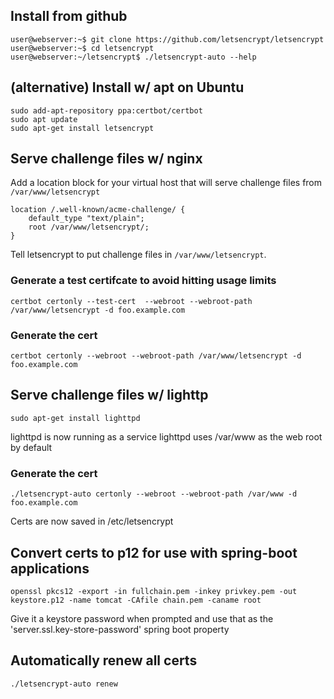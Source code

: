 ## Install from github
```
user@webserver:~$ git clone https://github.com/letsencrypt/letsencrypt
user@webserver:~$ cd letsencrypt
user@webserver:~/letsencrypt$ ./letsencrypt-auto --help
```

## (alternative) Install w/ apt on Ubuntu
```
sudo add-apt-repository ppa:certbot/certbot
sudo apt update
sudo apt-get install letsencrypt
```

## Serve challenge files w/ nginx
Add a location block for your virtual host that will serve challenge files from `/var/www/letsencrypt`
```
location /.well-known/acme-challenge/ {
    default_type "text/plain";
    root /var/www/letsencrypt/;
}
```

Tell letsencrypt to put challenge files in `/var/www/letsencrypt`.

### Generate a test certifcate to avoid hitting usage limits
`certbot certonly --test-cert  --webroot --webroot-path /var/www/letsencrypt -d foo.example.com`

### Generate the cert
`certbot certonly --webroot --webroot-path /var/www/letsencrypt -d foo.example.com`

## Serve challenge files w/ lighttp
`sudo apt-get install lighttpd`

lighttpd is now running as a service
lighttpd uses /var/www as the web root by default

### Generate the cert
`./letsencrypt-auto certonly --webroot --webroot-path /var/www -d foo.example.com`

Certs are now saved in /etc/letsencrypt

## Convert certs to p12 for use with spring-boot applications
`openssl pkcs12 -export -in fullchain.pem -inkey privkey.pem -out keystore.p12 -name tomcat -CAfile chain.pem -caname root`

Give it a keystore password when prompted and use that as the 'server.ssl.key-store-password' spring boot property

## Automatically renew all certs
`./letsencrypt-auto renew`

